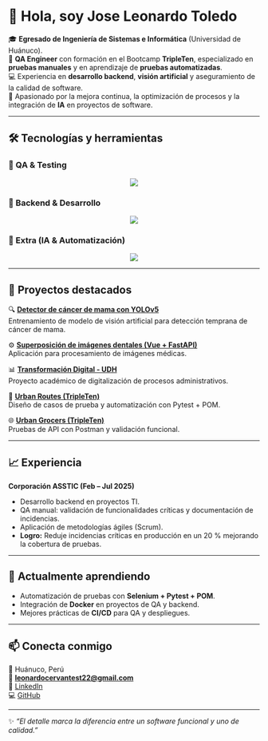 # 👋 Hola, soy Jose Leonardo Toledo

🎓 **Egresado de Ingeniería de Sistemas e Informática** (Universidad de Huánuco).  
🧪 **QA Engineer** con formación en el Bootcamp **TripleTen**, especializado en **pruebas manuales** y en aprendizaje de **pruebas automatizadas**.  
💻 Experiencia en **desarrollo backend**, **visión artificial** y aseguramiento de la calidad de software.  
🚀 Apasionado por la mejora continua, la optimización de procesos y la integración de **IA** en proyectos de software.  

---

## 🛠️ Tecnologías y herramientas  

### 🔹 QA & Testing
<p align="center">
  <img src="https://skillicons.dev/icons?i=postman,selenium,pytest,git,github,docker,vscode" />
</p>

### 🔹 Backend & Desarrollo
<p align="center">
  <img src="https://skillicons.dev/icons?i=python,fastapi,nodejs,vue,react,linux,postgres,mysql" />
</p>

### 🔹 Extra (IA & Automatización)
<p align="center">
  <img src="https://skillicons.dev/icons?i=tensorflow,pytorch" />
</p>

---

## 📌 Proyectos destacados  

🔍 **[Detector de cáncer de mama con YOLOv5](#)**  
Entrenamiento de modelo de visión artificial para detección temprana de cáncer de mama.  

⚙️ **[Superposición de imágenes dentales (Vue + FastAPI)](#)**  
Aplicación para procesamiento de imágenes médicas.  

📊 **[Transformación Digital - UDH](#)**  
Proyecto académico de digitalización de procesos administrativos.  

🧪 **[Urban Routes (TripleTen)](#)**  
Diseño de casos de prueba y automatización con Pytest + POM.  

🌐 **[Urban Grocers (TripleTen)](#)**  
Pruebas de API con Postman y validación funcional.  

---

## 📈 Experiencia  

**Corporación ASSTIC (Feb – Jul 2025)**  
- Desarrollo backend en proyectos TI.  
- QA manual: validación de funcionalidades críticas y documentación de incidencias.  
- Aplicación de metodologías ágiles (Scrum).  
- **Logro:** Reduje incidencias críticas en producción en un 20 % mejorando la cobertura de pruebas.  

---

## 🌱 Actualmente aprendiendo  
- Automatización de pruebas con **Selenium + Pytest + POM**.  
- Integración de **Docker** en proyectos de QA y backend.  
- Mejores prácticas de **CI/CD** para QA y despliegues.  

---

## 📫 Conecta conmigo  

📍 Huánuco, Perú  
📧 **[leonardocervantest22@gmail.com](mailto:leonardocervantest22@gmail.com)**  
🔗 [LinkedIn](https://www.linkedin.com/in/jose-leonardo-toledo-cervantes-4b5029282)  
💻 [GitHub](https://github.com/byjoseleonardo)  

---

✨ _“El detalle marca la diferencia entre un software funcional y uno de calidad.”_
